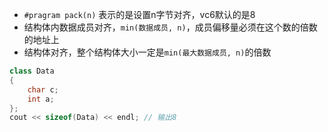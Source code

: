 -  `#pragram pack(n)` 表示的是设置n字节对齐，vc6默认的是8
-  结构体内数据成员对齐，`min(数据成员, n)`，成员偏移量必须在这个数的倍数的地址上
-  结构体对齐，整个结构体大小一定是`min(最大数据成员, n)`的倍数

```cpp
class Data
{
    char c;
    int a;
};
cout << sizeof(Data) << endl; // 输出8
```